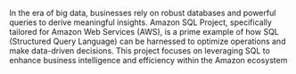 In the era of big data, businesses rely on robust databases and powerful queries to derive meaningful insights. Amazon SQL Project, specifically tailored for Amazon Web Services (AWS), is a prime example of how SQL (Structured Query Language) can be harnessed to optimize operations and make data-driven decisions. This project focuses on leveraging SQL to enhance business intelligence and efficiency within the Amazon ecosystem
